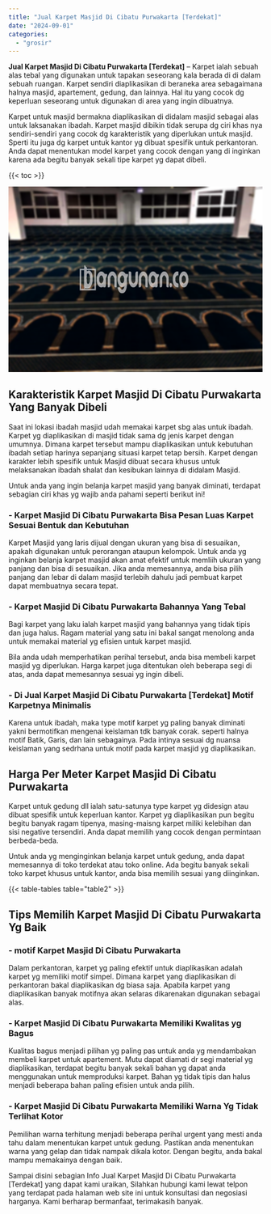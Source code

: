 ```yaml
---
title: "Jual Karpet Masjid Di Cibatu Purwakarta [Terdekat]"
date: "2024-09-01"
categories: 
  - "grosir"
---
```


**Jual Karpet Masjid Di Cibatu Purwakarta \[Terdekat\]** – Karpet ialah sebuah alas tebal yang digunakan untuk tapakan seseorang kala berada di di dalam sebuah ruangan. Karpet sendiri diaplikasikan di beraneka area sebagaimana halnya masjid, apartement, gedung, dan lainnya. Hal itu yang cocok dg keperluan seseorang untuk digunakan di area yang ingin dibuatnya.

Karpet untuk masjid bermakna diaplikasikan di didalam masjid sebagai alas untuk laksanakan ibadah. Karpet masjid dibikin tidak serupa dg ciri khas nya sendiri-sendiri yang cocok dg karakteristik yang diperlukan untuk masjid. Sperti itu juga dg karpet untuk kantor yg dibuat spesifik untuk perkantoran. Anda dapat menentukan model karpet yang cocok dengan yang di inginkan karena ada begitu banyak sekali tipe karpet yg dapat dibeli.

{{< toc >}}

![Jual Karpet Masjid Di Cibatu Purwakarta [Terdekat]](/images/grosir-karpet-murah-66.png)

## Karakteristik Karpet Masjid Di Cibatu Purwakarta Yang Banyak Dibeli

Saat ini lokasi ibadah masjid udah memakai karpet sbg alas untuk ibadah. Karpet yg diaplikasikan di masjid tidak sama dg jenis karpet dengan umumnya. Dimana karpet tersebut mampu diaplikasikan untuk kebutuhan ibadah setiap harinya sepanjang situasi karpet tetap bersih. Karpet dengan karakter lebih spesifik untuk Masjid dibuat secara khusus untuk melaksanakan ibadah shalat dan kesibukan lainnya di didalam Masjid.

Untuk anda yang ingin belanja karpet masjid yang banyak diminati, terdapat sebagian ciri khas yg wajib anda pahami seperti berikut ini!

### \- Karpet Masjid Di Cibatu Purwakarta Bisa Pesan Luas Karpet Sesuai Bentuk dan Kebutuhan

Karpet Masjid yang laris dijual dengan ukuran yang bisa di sesuaikan, apakah digunakan untuk perorangan ataupun kelompok. Untuk anda yg inginkan belanja karpet masjid akan amat efektif untuk memliih ukuran yang panjang dan bisa di sesuaikan. Jika anda memesannya, anda bisa pilih panjang dan lebar di dalam masjid terlebih dahulu jadi pembuat karpet dapat membuatnya secara tepat.

### \- Karpet Masjid Di Cibatu Purwakarta Bahannya Yang Tebal

Bagi karpet yang laku ialah karpet masjid yang bahannya yang tidak tipis dan juga halus. Ragam material yang satu ini bakal sangat menolong anda untuk memakai material yg efisien untuk karpet masjid.

Bila anda udah memperhatikan perihal tersebut, anda bisa membeli karpet masjid yg diperlukan. Harga karpet juga ditentukan oleh beberapa segi di atas, anda dapat memesannya sesuai yg ingin dibeli.

### \- Di Jual Karpet Masjid Di Cibatu Purwakarta \[Terdekat\] Motif Karpetnya Minimalis

Karena untuk ibadah, maka type motif karpet yg paling banyak diminati yakni bermotifkan mengenai keislaman tdk banyak corak. seperti halnya motif Batik, Garis, dan lain sebagainya. Pada intinya sesuai dg nuansa keislaman yang sedrhana untuk motif pada karpet masjid yg diaplikasikan.

## Harga Per Meter Karpet Masjid Di Cibatu Purwakarta

Karpet untuk gedung dll ialah satu-satunya type karpet yg didesign atau dibuat spesifik untuk keperluan kantor. Karpet yg diaplikasikan pun begitu begitu banyak ragam tipenya, masing-maisng karpet miliki kelebihan dan sisi negative tersendiri. Anda dapat memilih yang cocok dengan permintaan berbeda-beda.

Untuk anda yg menginginkan belanja karpet untuk gedung, anda dapat memesannya di toko terdekat atau toko online. Ada begitu banyak sekali toko karpet khusus untuk kantor, anda bisa memilih sesuai yang diinginkan.

{{< table-tables table="table2" >}}

## Tips Memilih Karpet Masjid Di Cibatu Purwakarta Yg Baik

### \- motif Karpet Masjid Di Cibatu Purwakarta

Dalam perkantoran, karpet yg paling efektif untuk diaplikasikan adalah karpet yg memiliki motif simpel. Dimana karpet yang diaplikasikan di perkantoran bakal diaplikasikan dg biasa saja. Apabila karpet yang diaplikasikan banyak motifnya akan selaras dikarenakan digunakan sebagai alas.

### \- Karpet Masjid Di Cibatu Purwakarta Memiliki Kwalitas yg Bagus

Kualitas bagus menjadi pilihan yg paling pas untuk anda yg mendambakan membeli karpet untuk apartement. Mutu dapat diamati dr segi material yg diaplikasikan, terdapat begitu banyak sekali bahan yg dapat anda menggunakan untuk memproduksi karpet. Bahan yg tidak tipis dan halus menjadi beberapa bahan paling efisien untuk anda pilih.

### \- Karpet Masjid Di Cibatu Purwakarta Memiliki Warna Yg Tidak Terlihat Kotor

Pemilihan warna terhitung menjadi beberapa perihal urgent yang mesti anda tahu dalam menentukan karpet untuk gedung. Pastikan anda menentukan warna yang gelap dan tidak nampak dikala kotor. Dengan begitu, anda bakal mampu memakainya dengan baik.

Sampai disini sebagian Info Jual Karpet Masjid Di Cibatu Purwakarta \[Terdekat\] yang dapat kami uraikan, Silahkan hubungi kami lewat telpon yang terdapat pada halaman web site ini untuk konsultasi dan negosiasi harganya. Kami berharap bermanfaat, terimakasih banyak.
